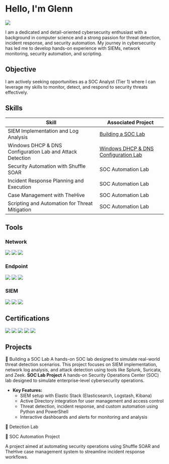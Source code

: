 # Hello, I'm Glenn
<a href="https://www.linkedin.com/in/glenn-mills-876624218/"><img src="https://img.shields.io/badge/-LinkedIn-0072b1?&style=for-the-badge&logo=linkedin&logoColor=white" /></a>

I am a dedicated and detail-oriented cybersecurity enthusiast with a background in computer science and a strong passion for threat detection, incident response, and security automation. My journey in cybersecurity has led me to develop hands-on experience with SIEMs, network monitoring, security automation, and scripting.

## Objective

I am actively seeking opportunities as a SOC Analyst (Tier 1) where I can leverage my skills to monitor, detect, and respond to security threats effectively.

## Skills

| Skill                                         | Associated Project         |
|-----------------------------------------------|----------------------------|
| SIEM Implementation and Log Analysis          | <a href="https://www.youtube.com/watch?v=Xqd0jA1q81U">Building a SOC Lab</a>|
| Windows DHCP & DNS Configuration Lab and Attack Detection | <a href="https://youtu.be/86oCfMSjsX4">Windows DHCP & DNS Configuration Lab</a>|
| Security Automation with Shuffle SOAR         | SOC Automation Lab|
| Incident Response Planning and Execution      | SOC Automation Lab|
| Case Management with TheHive                  | SOC Automation Lab|
| Scripting and Automation for Threat Mitigation | SOC Automation Lab|

## Tools


### Network
<div>
    <img src="https://img.shields.io/badge/-Wireshark-1679A7?&style=for-the-badge&logo=Wireshark&logoColor=white" />
    <img src="https://img.shields.io/badge/-Suricata-EF3B2D?&style=for-the-badge&logo=Suricata&logoColor=white" />
    <img src="https://img.shields.io/badge/-Zeek-777BB4?&style=for-the-badge&logo=Zeek&logoColor=white" />
</div>

### Endpoint
<div>
    <img src="https://img.shields.io/badge/-Microsoft_Defender_for_Endpoint-00A4EF?&style=for-the-badge&logo=Microsoft&logoColor=white" />
    <img src="https://img.shields.io/badge/-Velociraptor-4B275F?&style=for-the-badge&logo=Velociraptor&logoColor=white" />
    <img src="https://img.shields.io/badge/-Elastic-005571?&style=for-the-badge&logo=Elastic&logoColor=white" />
</div>

### SIEM
<div>
    <img src="https://img.shields.io/badge/-Microsoft_Sentinel-0078D4?&style=for-the-badge&logo=Microsoft&logoColor=white" />
    <img src="https://img.shields.io/badge/-Elastic-005571?&style=for-the-badge&logo=Elastic&logoColor=white" />
    <img src="https://img.shields.io/badge/-Splunk-000000?&style=for-the-badge&logo=Splunk&logoColor=white" />
</div>

## Certifications

<div>
<img src="https://img.shields.io/badge/-Security%2B-FF0000?&style=for-the-badge&logo=CompTIA&logoColor=white" />
<img src="https://img.shields.io/badge/-Network%2B-007ACC?&style=for-the-badge&logo=CompTIA&logoColor=white" />
<img src="https://img.shields.io/badge/-A%2B-4D4D4D?&style=for-the-badge&logo=CompTIA&logoColor=white" />
<img src="https://img.shields.io/badge/-CDSA-006400?&style=for-the-badge&logoColor=white" />
<img src="https://img.shields.io/badge/-CCD-000080?&style=for-the-badge&logoColor=white" />
</div>

## Projects
🔹 Building a SOC Lab
A hands-on SOC lab designed to simulate real-world threat detection scenarios. This project focuses on SIEM implementation, network log analysis, and attack detection using tools like Splunk, Suricata, and Zeek.
**SOC Lab Project**
A hands-on Security Operations Center (SOC) lab designed to simulate enterprise-level cybersecurity operations.
- **Key Features:**
  - SIEM setup with Elastic Stack (Elasticsearch, Logstash, Kibana)
  - Active Directory integration for user management and access control
  - Threat detection, incident response, and custom automation using Python and PowerShell
  - Interactive dashboards and alerts for monitoring and analysis

🔹 Detection Lab

🔹 SOC Automation Project

A project aimed at automating security operations using Shuffle SOAR and TheHive case management system to streamline incident response workflows.
